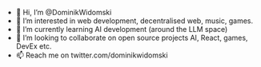 - 👋 Hi, I’m @DominikWidomski
- 👀 I’m interested in web development, decentralised web, music, games.
- 🌱 I’m currently learning AI development (around the LLM space)
- 💞️ I’m looking to collaborate on open source projects AI, React, games, DevEx etc.
- 📫 Reach me on twitter.com/dominikwidomski

<!---
DominikWidomski/DominikWidomski is a ✨ special ✨ repository because its `README.md` (this file) appears on your GitHub profile.
You can click the Preview link to take a look at your changes.
--->
